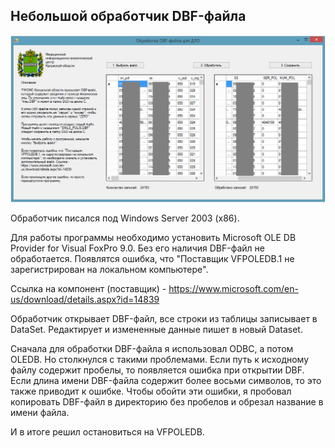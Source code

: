 ## Небольшой обработчик DBF-файла
![Image alt](https://github.com/valerymamontov/screenshots/blob/master/EditDBF.png)

Обработчик писался под Windows Server 2003 (x86).

Для работы программы необходимо установить Microsoft OLE DB Provider for Visual FoxPro 9.0.
Без его наличия DBF-файл не обработается. Появлятся ошибка, что "Поставщик VFPOLEDB.1 не зарегистрирован на локальном компьютере".

Ссылка на компонент (поставщик) - https://www.microsoft.com/en-us/download/details.aspx?id=14839

Обработчик открывает DBF-файл, все строки из таблицы записывает в DataSet. Редактирует и измененные данные пишет в новый Dataset.

Сначала для обработки DBF-файла я использовал ODBC, а потом OLEDB.
Но столкнулся с такими проблемами. Если путь к исходному файлу содержит пробелы, то появляется ошибка при открытии DBF.
Если длина имени DBF-файла содержит более восьми символов, то это также приводит к ошибке.
Чтобы обойти эти ошибки, я пробовал копировать DBF-файл в директорию без пробелов и обрезал название в имени файла.

И в итоге решил остановиться на VFPOLEDB.
